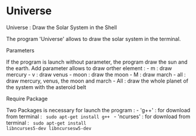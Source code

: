 # Universe

Universe : Draw the Solar System in the Shell

The program 'Universe' allows to draw the solar system in the terminal.

Parameters

If the program is launch without parameter, the program draw the sun and the earth. Add parameter allows to draw orther element :
	- m : draw mercury
	- v : draw venus
	- moon : draw the moon
	- M : draw march
	- all : draw mercury, venus, the moon and march
	- All : draw the whole planet of the system with the asteroid belt 

Require Package

Two Packages is necessary for launch the program :
	- 'g++' : for download from terminal : <code> sudo apt-get install g++ </code>
	- 'ncurses' : for download from terminal : <code> sudo apt-get install libncurses5-dev libncursesw5-dev </code>
